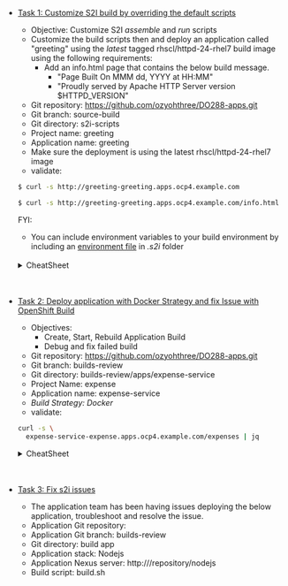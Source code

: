 - [Task 1: Customize S2I build by overriding the default scripts](https://role.rhu.redhat.com/rol-rhu/app/courses/do288-4.12/pages/ch04s08) 
    - Objective: Customize S2I *assemble* and *run* scripts
    - Customize the build scripts then and deploy an application called "greeting" using the *latest* tagged rhscl/httpd-24-rhel7 build image using the following requirements:
        - Add an info.html page that contains the below build message.
            - "Page Built On MMM dd, YYYY at HH:MM"
            - "Proudly served by Apache HTTP Server version $HTTPD_VERSION"
    - Git repository: https://github.com/ozyohthree/DO288-apps.git
    - Git branch: source-build
    - Git directory: s2i-scripts
    - Project name: greeting
    - Application name: greeting 
    - Make sure the deployment is using the latest rhscl/httpd-24-rhel7 image
    - validate:
    ```bash
    $ curl -s http://greeting-greeting.apps.ocp4.example.com

    $ curl -s http://greeting-greeting.apps.ocp4.example.com/info.html
    ```
    FYI:
    - You can include environment variables to your build environment by including an [environment file](https://docs.openshift.com/container-platform/4.12/cicd/builds/build-strategies.html#builds-strategy-s2i-build_build-strategies) in *.s2i* folder

    <br>
    <details>
    <summary>CheatSheet</summary>

    ```bash
    # find the latest image
    $ oc describe is httpd -n openshift

    # explore the s2i scripts
    $ podman run --name webserver -it  --rm \
    registry.ocp4.example.com:8443/ubi9/httpd-24 bash

    bash-5.1$ cd /usr/libexec/s2i/

    # assemble script
    cp -Rf /tmp/src/*.html ./

    DATE=`date "+%b %d, %Y @ %H:%M"`

    echo "Page built on $DATE <br>" >> ./info.html
    echo "Proudly served by Apache HTTP Server version $HTTPD_VERSION" >> ./info.html

    # deploy and run application
    $ oc new-app \
         --name greeting \
         --context-dir s2i-scripts \
         registry.ocp4.example.com:8443/ubi9/httpd-24~https://github.com/ozyohthree/DO288-apps.git#source-build
    ```

    </details>

    <br>
    <br>

- [Task 2: Deploy application with Docker Strategy and fix Issue with OpenShift Build](https://role.rhu.redhat.com/rol-rhu/app/courses/do288-4.12/pages/ch04s09)
    - Objectives: 
        - Create, Start, Rebuild Application Build
        - Debug and fix failed build
    - Git repository: https://github.com/ozyohthree/DO288-apps.git
    - Git branch: builds-review
    - Git directory: builds-review/apps/expense-service    
    - Project Name: expense
    - Application name: expense-service
    - *Build Strategy: Docker*
    - validate:
    ```bash
    curl -s \
      expense-service-expense.apps.ocp4.example.com/expenses | jq
    ```

    <details>
    <summary>CheatSheet</summary>

    ```bash
    # build and deploy application
    $ oc new-app \
       --name expense-service \
       --strategy Docker \
       --context-dir builds-review/apps/expense-service \
       https://github.com/ozyohthree/DO288-apps.git#builds-review

    # check logs
    $ oc logs deploy/expense-service

    # debug application
    $ oc debug deploy/expense-service

    # build application locally
    $ mvn -Dmaven.compiler.release=11 clean package

    # run application locally
    $ java -jar expense-service-1.0.0-SNAPSHOT-runner.jar

    # test application running locally
    curl -s http://0.0.0.0:8080/expenses | jq

    # test application running on OCP
    curl -s \
         expense-service-expense.apps.ocp4.example.com/expenses | jq




    ```

    </details>

    <br>
    <br>

- [Task 3: Fix s2i issues](https://role.rhu.redhat.com/rol-rhu/app/courses/do288-4.10/pages/ch04s09)
    - The application team has been having issues deploying the below application, troubleshoot and resolve the issue. 
    - Application Git repository: 
    - Application Git branch: builds-review
    - Git directory: build app
    - Application stack: Nodejs
    - Application Nexus server: http://<update this>/repository/nodejs
    - Build script: build.sh